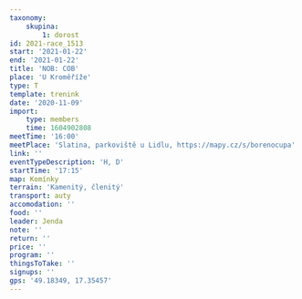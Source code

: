 ```yaml
---
taxonomy:
    skupina:
        1: dorost
id: 2021-race_1513
start: '2021-01-22'
end: '2021-01-22'
title: 'NOB: COB'
place: 'U Kroměříže'
type: T
template: trenink
date: '2020-11-09'
import:
    type: members
    time: 1604902808
meetTime: '16:00'
meetPlace: 'Slatina, parkoviště u Lidlu, https://mapy.cz/s/borenocupa'
link: ''
eventTypeDescription: 'H, D'
startTime: '17:15'
map: Komínky
terrain: 'Kamenitý, členitý'
transport: auty
accomodation: ''
food: ''
leader: Jenda
note: ''
return: ''
price: ''
program: ''
thingsToTake: ''
signups: ''
gps: '49.18349, 17.35457'
---
```


